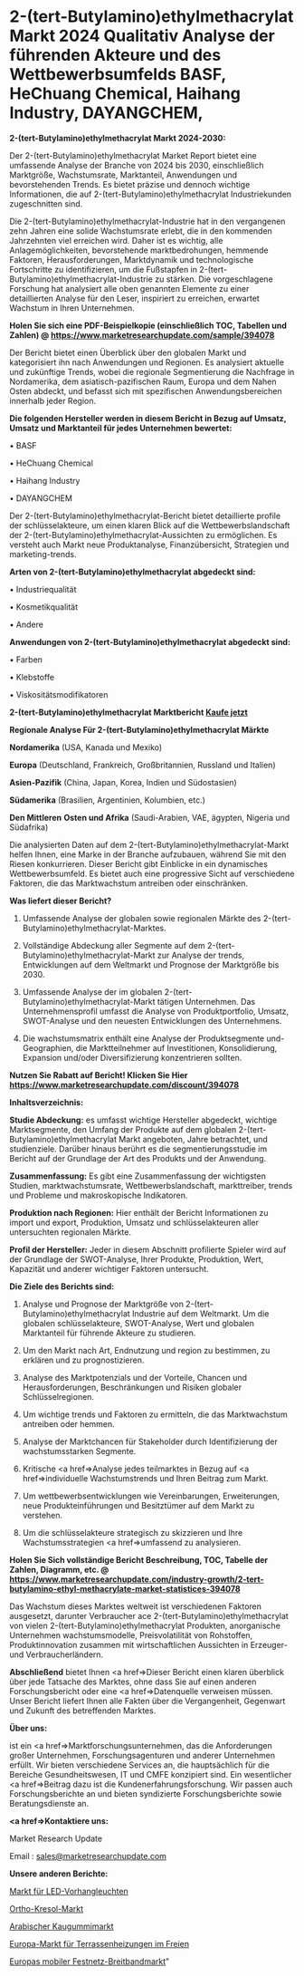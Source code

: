 # 2-(tert-Butylamino)ethylmethacrylat Markt 2024 Qualitativ Analyse der führenden Akteure und des Wettbewerbsumfelds BASF, HeChuang Chemical, Haihang Industry, DAYANGCHEM, 

<strong>2-(tert-Butylamino)ethylmethacrylat Markt 2024-2030:</strong>

Der 2-(tert-Butylamino)ethylmethacrylat Market Report bietet eine umfassende Analyse der Branche von 2024 bis 2030, einschließlich Marktgröße, Wachstumsrate, Marktanteil, Anwendungen und bevorstehenden Trends. Es bietet präzise und dennoch wichtige Informationen, die auf 2-(tert-Butylamino)ethylmethacrylat Industriekunden zugeschnitten sind.

Die 2-(tert-Butylamino)ethylmethacrylat-Industrie hat in den vergangenen zehn Jahren eine solide Wachstumsrate erlebt, die in den kommenden Jahrzehnten viel erreichen wird. Daher ist es wichtig, alle Anlagemöglichkeiten, bevorstehende marktbedrohungen, hemmende Faktoren, Herausforderungen, Marktdynamik und technologische Fortschritte zu identifizieren, um die Fußstapfen in 2-(tert-Butylamino)ethylmethacrylat-Industrie zu stärken. Die vorgeschlagene Forschung hat analysiert alle oben genannten Elemente zu einer detaillierten Analyse für den Leser, inspiriert zu erreichen, erwartet Wachstum in Ihren Unternehmen.

<strong>Holen Sie sich eine PDF-Beispielkopie (einschließlich TOC, Tabellen und Zahlen) @
</strong><strong><a href=https://www.marketresearchupdate.com/sample/394078><strong>https://www.marketresearchupdate.com/sample/394078</u></font></a></strong></strong>

Der Bericht bietet einen Überblick über den globalen Markt und kategorisiert ihn nach Anwendungen und Regionen. Es analysiert aktuelle und zukünftige Trends, wobei die regionale Segmentierung die Nachfrage in Nordamerika, dem asiatisch-pazifischen Raum, Europa und dem Nahen Osten abdeckt, und befasst sich mit spezifischen Anwendungsbereichen innerhalb jeder Region.

<strong>Die folgenden Hersteller werden in diesem Bericht in Bezug auf Umsatz, Umsatz und Marktanteil für jedes Unternehmen bewertet:</strong>

• BASF

• HeChuang Chemical

• Haihang Industry

• DAYANGCHEM

Der 2-(tert-Butylamino)ethylmethacrylat-Bericht bietet detaillierte profile der schlüsselakteure, um einen klaren Blick auf die Wettbewerbslandschaft der 2-(tert-Butylamino)ethylmethacrylat-Aussichten zu ermöglichen. Es versteht auch Markt neue Produktanalyse, Finanzübersicht, Strategien und marketing-trends.

<strong>Arten von 2-(tert-Butylamino)ethylmethacrylat abgedeckt sind:</strong>

• Industriequalität

• Kosmetikqualität

• Andere

<strong>Anwendungen von 2-(tert-Butylamino)ethylmethacrylat abgedeckt sind:</strong>

• Farben

• Klebstoffe

• Viskositätsmodifikatoren

<strong>2-(tert-Butylamino)ethylmethacrylat Marktbericht <a href=https://www.marketresearchupdate.com/buynow/394078>Kaufe jetzt</a></strong>

<strong>Regionale Analyse Für 2-(tert-Butylamino)ethylmethacrylat Märkte</strong>

<strong>Nordamerika</strong> (USA, Kanada und Mexiko)

<strong>Europa</strong> (Deutschland, Frankreich, Großbritannien, Russland und Italien)

<strong>Asien-Pazifik</strong> (China, Japan, Korea, Indien und Südostasien)

<strong>Südamerika</strong> (Brasilien, Argentinien, Kolumbien, etc.)

<strong>Den Mittleren</strong> <strong>Osten und Afrika</strong> (Saudi-Arabien, VAE, ägypten, Nigeria und Südafrika)

Die analysierten Daten auf dem 2-(tert-Butylamino)ethylmethacrylat-Markt helfen Ihnen, eine Marke in der Branche aufzubauen, während Sie mit den Riesen konkurrieren. Dieser Bericht gibt Einblicke in ein dynamisches Wettbewerbsumfeld. Es bietet auch eine progressive Sicht auf verschiedene Faktoren, die das Marktwachstum antreiben oder einschränken.

<strong>Was liefert dieser Bericht?</strong>

1. Umfassende Analyse der globalen sowie regionalen Märkte des 2-(tert-Butylamino)ethylmethacrylat-Marktes.

2. Vollständige Abdeckung aller Segmente auf dem 2-(tert-Butylamino)ethylmethacrylat-Markt zur Analyse der trends, Entwicklungen auf dem Weltmarkt und Prognose der Marktgröße bis 2030.

3. Umfassende Analyse der im globalen 2-(tert-Butylamino)ethylmethacrylat-Markt tätigen Unternehmen. Das Unternehmensprofil umfasst die Analyse von Produktportfolio, Umsatz, SWOT-Analyse und den neuesten Entwicklungen des Unternehmens.

4. Die wachstumsmatrix enthält eine Analyse der Produktsegmente und-Geographien, die Marktteilnehmer auf Investitionen, Konsolidierung, Expansion und/oder Diversifizierung konzentrieren sollten.

<strong>Nutzen Sie Rabatt auf Bericht! Klicken Sie Hier
</strong><strong><a href=https://www.marketresearchupdate.com/discount/394078>https://www.marketresearchupdate.com/discount/394078</b></u></font></strong></a>

<strong>Inhaltsverzeichnis:</strong>

<strong>Studie Abdeckung:</strong> es umfasst wichtige Hersteller abgedeckt, wichtige Marktsegmente, den Umfang der Produkte auf dem globalen 2-(tert-Butylamino)ethylmethacrylat Markt angeboten, Jahre betrachtet, und studienziele. Darüber hinaus berührt es die segmentierungsstudie im Bericht auf der Grundlage der Art des Produkts und der Anwendung.

<strong>Zusammenfassung:</strong> Es gibt eine Zusammenfassung der wichtigsten Studien, marktwachstumsrate, Wettbewerbslandschaft, markttreiber, trends und Probleme und makroskopische Indikatoren.

<strong>Produktion nach Regionen:</strong> Hier enthält der Bericht Informationen zu import und export, Produktion, Umsatz und schlüsselakteuren aller untersuchten regionalen Märkte.

<strong>Profil der Hersteller:</strong> Jeder in diesem Abschnitt profilierte Spieler wird auf der Grundlage der SWOT-Analyse, Ihrer Produkte, Produktion, Wert, Kapazität und anderer wichtiger Faktoren untersucht.

<strong>Die Ziele des Berichts sind:</strong>

1) Analyse und Prognose der Marktgröße von 2-(tert-Butylamino)ethylmethacrylat Industrie auf dem Weltmarkt.
Um die globalen schlüsselakteure, SWOT-Analyse, Wert und globalen Marktanteil für führende Akteure zu studieren.

2) Um den Markt nach Art, Endnutzung und region zu bestimmen, zu erklären und zu prognostizieren.

3) Analyse des Marktpotenzials und der Vorteile, Chancen und Herausforderungen, Beschränkungen und Risiken globaler Schlüsselregionen.

4) Um wichtige trends und Faktoren zu ermitteln, die das Marktwachstum antreiben oder hemmen.

5) Analyse der Marktchancen für Stakeholder durch Identifizierung der wachstumsstarken Segmente.

6) Kritische <a href=>Analyse</a> jedes teilmarktes in Bezug auf <a href=>individuelle</a> Wachstumstrends und Ihren Beitrag zum Markt.

7) Um wettbewerbsentwicklungen wie Vereinbarungen, Erweiterungen, neue Produkteinführungen und Besitztümer auf dem Markt zu verstehen.

8) Um die schlüsselakteure strategisch zu skizzieren und Ihre Wachstumsstrategien <a href=>umfassend</a> zu analysieren.

<strong>Holen Sie Sich vollständige Bericht Beschreibung, TOC, Tabelle der Zahlen, Diagramm, etc. @ </strong><strong><a href=https://www.marketresearchupdate.com/industry-growth/2-tert-butylamino-ethyl-methacrylate-market-statistices-394078>https://www.marketresearchupdate.com/industry-growth/2-tert-butylamino-ethyl-methacrylate-market-statistices-394078</a></font></strong>

Das Wachstum dieses Marktes weltweit ist verschiedenen Faktoren ausgesetzt, darunter Verbraucher ace 2-(tert-Butylamino)ethylmethacrylat von vielen 2-(tert-Butylamino)ethylmethacrylat Produkten, anorganische Unternehmen wachstumsmodelle, Preisvolatilität von Rohstoffen, Produktinnovation zusammen mit wirtschaftlichen Aussichten in Erzeuger-und Verbraucherländern.

<strong>Abschließend</strong> bietet Ihnen <a href=>Dieser</a> Bericht einen klaren überblick über jede Tatsache des Marktes, ohne dass Sie auf einen anderen Forschungsbericht oder eine <a href=>Datenquelle</a> verweisen müssen. Unser Bericht liefert Ihnen alle Fakten über die Vergangenheit, Gegenwart und Zukunft des betreffenden Marktes.

<strong>Über uns:</strong>

 ist ein <a href=>Marktfors</a>chungsunternehmen, das die Anforderungen großer Unternehmen, Forschungsagenturen und anderer Unternehmen erfüllt. Wir bieten verschiedene Services an, die hauptsächlich für die Bereiche Gesundheitswesen, IT und CMFE konzipiert sind. Ein wesentlicher <a href=>Beitrag</a> dazu ist die Kundenerfahrungsforschung. Wir passen auch Forschungsberichte an und bieten syndizierte Forschungsberichte sowie Beratungsdienste an.

<strong><a href=>Kontaktiere uns:</a></strong>

Market Research Update

Email : sales@marketresearchupdate.com

<strong>Unsere anderen Berichte:</strong>

<a href=https://www.linkedin.com/pulse/led-curtain-lights-market-size-growth-set-surge>Markt für LED-Vorhangleuchten</a>

<a href=https://www.linkedin.com/pulse/ortho-cresol-market-2023-analysis-growth-drivers>Ortho-Kresol-Markt</a>

<a href=https://www.linkedin.com/pulse/arabic-gum-market-research-report-reveals-explosive>Arabischer Kaugummimarkt</a>

<a href=https://www.linkedin.com/pulse/europe-outdoor-patio-heaters-market-2030-future-demand>Europa-Markt für Terrassenheizungen im Freien</a>

<a href=https://www.linkedin.com/pulse/europe-mobile-fixed-telephone-broadband-market>Europas mobiler Festnetz-Breitbandmarkt</a>"

